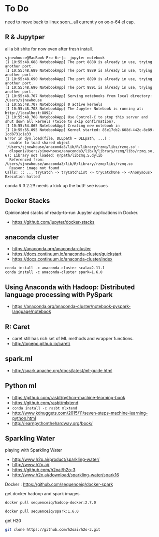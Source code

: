 
# To Do

need to move back to linux soon...all currently on ox-x-64 el cap.

## R & Jupytper

all a bit shite for now even after fresh install.

```
sjnewhouse@MacBook-Pro-6:~|⇒  jupyter notebook
[I 10:55:48.688 NotebookApp] The port 8888 is already in use, trying another port.
[I 10:55:48.689 NotebookApp] The port 8889 is already in use, trying another port.
[I 10:55:48.690 NotebookApp] The port 8890 is already in use, trying another port.
[I 10:55:48.690 NotebookApp] The port 8891 is already in use, trying another port.
[I 10:55:48.707 NotebookApp] Serving notebooks from local directory: /Users/sjnewhouse
[I 10:55:48.707 NotebookApp] 0 active kernels
[I 10:55:48.708 NotebookApp] The Jupyter Notebook is running at: http://localhost:8892/
[I 10:55:48.708 NotebookApp] Use Control-C to stop this server and shut down all kernels (twice to skip confirmation).
[I 10:55:54.065 NotebookApp] Creating new notebook in
[I 10:55:55.095 NotebookApp] Kernel started: 85e17cb2-608d-442c-8e89-1cd8731c1e33
Error in dyn.load(file, DLLpath = DLLpath, ...) :
  unable to load shared object '/Users/sjnewhouse/anaconda3/lib/R/library/rzmq/libs/rzmq.so':
  dlopen(/Users/sjnewhouse/anaconda3/lib/R/library/rzmq/libs/rzmq.so, 6): Library not loaded: @rpath/libzmq.5.dylib
  Referenced from: /Users/sjnewhouse/anaconda3/lib/R/library/rzmq/libs/rzmq.so
  Reason: image not found
Calls: :: ... tryCatch -> tryCatchList -> tryCatchOne -> <Anonymous>
Execution halted
```

conda R 3.2.2!! needs a kick up the butt! see issues

## Docker Stacks
Opinionated stacks of ready-to-run Jupyter applications in Docker.  
- https://github.com/jupyter/docker-stacks


## anaconda cluster
- https://anaconda.org/anaconda-cluster  
- https://docs.continuum.io/anaconda-cluster/quickstart  
- https://docs.continuum.io/anaconda-cluster/index  


```
conda install -c anaconda-cluster scala=2.11.1  
conda install -c anaconda-cluster spark=1.6.0  
```

## Using Anaconda with Hadoop: Distributed language processing with PySpark

- https://anaconda.org/anaconda-cluster/notebook-pyspark-language/notebook

## R: Caret
- caret still has rich set of ML methods and wrapper functions.  
- http://topepo.github.io/caret/  

## spark.ml
- http://spark.apache.org/docs/latest/ml-guide.html

## Python ml
- https://github.com/rasbt/python-machine-learning-book  
- https://github.com/rasbt/mlxtend  
- `conda install -c rasbt mlxtend`  
- http://www.kdnuggets.com/2015/11/seven-steps-machine-learning-python.html  
- http://learnpythonthehardway.org/book/  

## Sparkling Water
playing with Sparkling Water

- http://www.h2o.ai/product/sparkling-water/  
- http://www.h2o.ai/  
- https://github.com/h2oai/h2o-3  
- http://www.h2o.ai/download/sparkling-water/spark16

Docker : https://github.com/sequenceiq/docker-spark  

get docker hadoop and spark images 

```bash
docker pull sequenceiq/hadoop-docker:2.7.0

docker pull sequenceiq/spark:1.6.0
```

get H20

```bash
git clone https://github.com/h2oai/h2o-3.git
```
